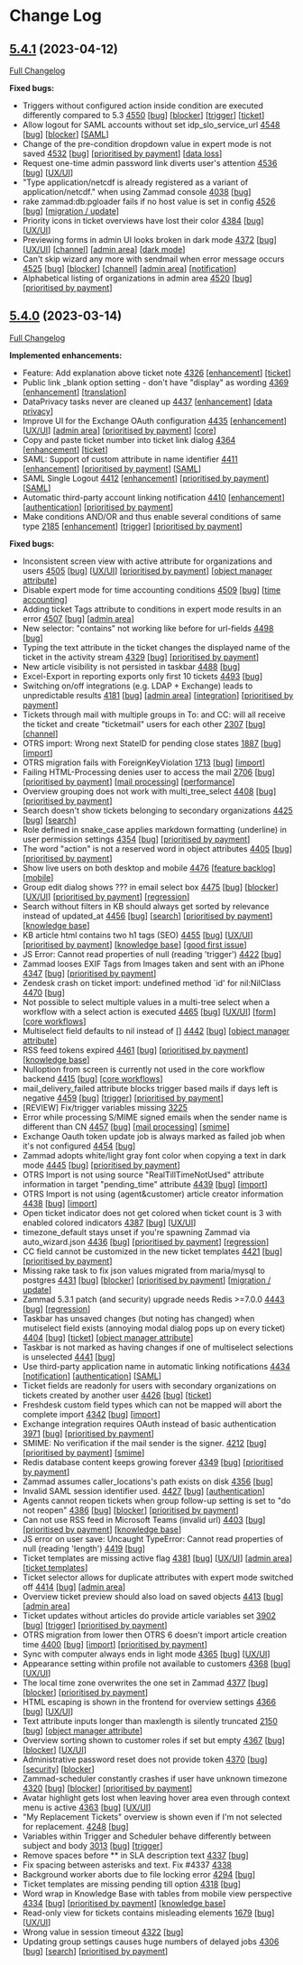 # Change Log

## [5.4.1](https://github.com/zammad/zammad/tree/5.4.1) (2023-04-12)
[Full Changelog](https://github.com/zammad/zammad/compare/5.4.0...5.4.1)

**Fixed bugs:**

- Triggers without configured action inside condition are executed differently compared to 5.3 [4550](https://github.com/zammad/zammad/issues/4550) [[bug](https://github.com/zammad/zammad/labels/bug)] [[blocker](https://github.com/zammad/zammad/labels/blocker)] [[trigger](https://github.com/zammad/zammad/labels/trigger)] [[ticket](https://github.com/zammad/zammad/labels/ticket)]
- Allow logout for SAML accounts without set idp_slo_service_url [4548](https://github.com/zammad/zammad/issues/4548) [[bug](https://github.com/zammad/zammad/labels/bug)] [[blocker](https://github.com/zammad/zammad/labels/blocker)] [[SAML](https://github.com/zammad/zammad/labels/SAML)]
- Change of the pre-condition dropdown value in expert mode is not saved [4532](https://github.com/zammad/zammad/issues/4532) [[bug](https://github.com/zammad/zammad/labels/bug)] [[prioritised by payment](https://github.com/zammad/zammad/labels/prioritised%20by%20payment)] [[data loss](https://github.com/zammad/zammad/labels/data%20loss)]
- Request one-time admin password link diverts user's attention [4536](https://github.com/zammad/zammad/issues/4536) [[bug](https://github.com/zammad/zammad/labels/bug)] [[UX/UI](https://github.com/zammad/zammad/labels/UX%2FUI)]
- "Type application/netcdf is already registered as a variant of application/netcdf." when using Zammad console [4038](https://github.com/zammad/zammad/issues/4038) [[bug](https://github.com/zammad/zammad/labels/bug)]
- rake zammad:db:pgloader fails if no host value is set in config [4526](https://github.com/zammad/zammad/issues/4526) [[bug](https://github.com/zammad/zammad/labels/bug)] [[migration / update](https://github.com/zammad/zammad/labels/migration%20%2F%20update)]
- Priority icons in ticket overviews have lost their color [4384](https://github.com/zammad/zammad/issues/4384) [[bug](https://github.com/zammad/zammad/labels/bug)] [[UX/UI](https://github.com/zammad/zammad/labels/UX%2FUI)]
- Previewing forms in admin UI looks broken in dark mode [4372](https://github.com/zammad/zammad/issues/4372) [[bug](https://github.com/zammad/zammad/labels/bug)] [[UX/UI](https://github.com/zammad/zammad/labels/UX%2FUI)] [[channel](https://github.com/zammad/zammad/labels/channel)] [[admin area](https://github.com/zammad/zammad/labels/admin%20area)] [[dark mode](https://github.com/zammad/zammad/labels/dark%20mode)]
- Can't skip wizard any more with sendmail when error message occurs [4525](https://github.com/zammad/zammad/issues/4525) [[bug](https://github.com/zammad/zammad/labels/bug)] [[blocker](https://github.com/zammad/zammad/labels/blocker)] [[channel](https://github.com/zammad/zammad/labels/channel)] [[admin area](https://github.com/zammad/zammad/labels/admin%20area)] [[notification](https://github.com/zammad/zammad/labels/notification)]
- Alphabetical listing of organizations in admin area [4520](https://github.com/zammad/zammad/issues/4520) [[bug](https://github.com/zammad/zammad/labels/bug)] [[prioritised by payment](https://github.com/zammad/zammad/labels/prioritised%20by%20payment)]

## [5.4.0](https://github.com/zammad/zammad/tree/5.4.0) (2023-03-14)
[Full Changelog](https://github.com/zammad/zammad/compare/5.3.0...5.4.0)

**Implemented enhancements:**

- Feature: Add explanation above ticket note [4326](https://github.com/zammad/zammad/pull/4326) [[enhancement](https://github.com/zammad/zammad/labels/enhancement)] [[ticket](https://github.com/zammad/zammad/labels/ticket)]
- Public link _blank option setting - don't have "display" as wording [4369](https://github.com/zammad/zammad/issues/4369) [[enhancement](https://github.com/zammad/zammad/labels/enhancement)] [[translation](https://github.com/zammad/zammad/labels/translation)]
- DataPrivacy tasks never are cleaned up [4437](https://github.com/zammad/zammad/issues/4437) [[enhancement](https://github.com/zammad/zammad/labels/enhancement)] [[data privacy](https://github.com/zammad/zammad/labels/data%20privacy)]
- Improve UI for the Exchange OAuth configuration [4435](https://github.com/zammad/zammad/issues/4435) [[enhancement](https://github.com/zammad/zammad/labels/enhancement)] [[UX/UI](https://github.com/zammad/zammad/labels/UX%2FUI)] [[admin area](https://github.com/zammad/zammad/labels/admin%20area)] [[prioritised by payment](https://github.com/zammad/zammad/labels/prioritised%20by%20payment)] [[core](https://github.com/zammad/zammad/labels/core)]
- Copy and paste ticket number into ticket link dialog  [4364](https://github.com/zammad/zammad/issues/4364) [[enhancement](https://github.com/zammad/zammad/labels/enhancement)] [[ticket](https://github.com/zammad/zammad/labels/ticket)]
- SAML: Support of custom attribute in name identifier [4411](https://github.com/zammad/zammad/issues/4411) [[enhancement](https://github.com/zammad/zammad/labels/enhancement)] [[prioritised by payment](https://github.com/zammad/zammad/labels/prioritised%20by%20payment)] [[SAML](https://github.com/zammad/zammad/labels/SAML)]
- SAML Single Logout [4412](https://github.com/zammad/zammad/issues/4412) [[enhancement](https://github.com/zammad/zammad/labels/enhancement)] [[prioritised by payment](https://github.com/zammad/zammad/labels/prioritised%20by%20payment)] [[SAML](https://github.com/zammad/zammad/labels/SAML)]
- Automatic third-party account linking notification [4410](https://github.com/zammad/zammad/issues/4410) [[enhancement](https://github.com/zammad/zammad/labels/enhancement)] [[authentication](https://github.com/zammad/zammad/labels/authentication)] [[prioritised by payment](https://github.com/zammad/zammad/labels/prioritised%20by%20payment)]
- Make conditions AND/OR and thus enable several conditions of same type [2185](https://github.com/zammad/zammad/issues/2185) [[enhancement](https://github.com/zammad/zammad/labels/enhancement)] [[trigger](https://github.com/zammad/zammad/labels/trigger)] [[prioritised by payment](https://github.com/zammad/zammad/labels/prioritised%20by%20payment)]

**Fixed bugs:**

- Inconsistent screen view with active attribute for organizations and users [4505](https://github.com/zammad/zammad/issues/4505) [[bug](https://github.com/zammad/zammad/labels/bug)] [[UX/UI](https://github.com/zammad/zammad/labels/UX%2FUI)] [[prioritised by payment](https://github.com/zammad/zammad/labels/prioritised%20by%20payment)] [[object manager attribute](https://github.com/zammad/zammad/labels/object%20manager%20attribute)]
- Disable expert mode for time accounting conditions [4509](https://github.com/zammad/zammad/issues/4509) [[bug](https://github.com/zammad/zammad/labels/bug)] [[time accounting](https://github.com/zammad/zammad/labels/time%20accounting)]
- Adding ticket Tags attribute to conditions in expert mode results in an error [4507](https://github.com/zammad/zammad/issues/4507) [[bug](https://github.com/zammad/zammad/labels/bug)] [[admin area](https://github.com/zammad/zammad/labels/admin%20area)]
- New selector: "contains" not working like before for url-fields [4498](https://github.com/zammad/zammad/issues/4498) [[bug](https://github.com/zammad/zammad/labels/bug)]
- Typing the text attribute in the ticket changes the displayed name of the ticket in the activity stream [4329](https://github.com/zammad/zammad/issues/4329) [[bug](https://github.com/zammad/zammad/labels/bug)] [[prioritised by payment](https://github.com/zammad/zammad/labels/prioritised%20by%20payment)]
- New article visibility is not persisted in taskbar [4488](https://github.com/zammad/zammad/issues/4488) [[bug](https://github.com/zammad/zammad/labels/bug)]
- Excel-Export in reporting exports only first 10 tickets [4493](https://github.com/zammad/zammad/issues/4493) [[bug](https://github.com/zammad/zammad/labels/bug)]
- Switching on/off integrations (e.g. LDAP + Exchange) leads to unpredictable results [4181](https://github.com/zammad/zammad/issues/4181) [[bug](https://github.com/zammad/zammad/labels/bug)] [[admin area](https://github.com/zammad/zammad/labels/admin%20area)] [[integration](https://github.com/zammad/zammad/labels/integration)] [[prioritised by payment](https://github.com/zammad/zammad/labels/prioritised%20by%20payment)]
- Tickets through mail with multiple groups in To: and CC: will all receive the ticket and create "ticketmail" users for each other [2307](https://github.com/zammad/zammad/issues/2307) [[bug](https://github.com/zammad/zammad/labels/bug)] [[channel](https://github.com/zammad/zammad/labels/channel)]
- OTRS import: Wrong next StateID for pending close states [1887](https://github.com/zammad/zammad/issues/1887) [[bug](https://github.com/zammad/zammad/labels/bug)] [[import](https://github.com/zammad/zammad/labels/import)]
- OTRS migration fails with ForeignKeyViolation [1713](https://github.com/zammad/zammad/issues/1713) [[bug](https://github.com/zammad/zammad/labels/bug)] [[import](https://github.com/zammad/zammad/labels/import)]
- Failing HTML-Processing denies user to access the mail [2706](https://github.com/zammad/zammad/issues/2706) [[bug](https://github.com/zammad/zammad/labels/bug)] [[prioritised by payment](https://github.com/zammad/zammad/labels/prioritised%20by%20payment)] [[mail processing](https://github.com/zammad/zammad/labels/mail%20processing)] [[performance](https://github.com/zammad/zammad/labels/performance)]
- Overview grouping does not work with multi_tree_select [4408](https://github.com/zammad/zammad/issues/4408) [[bug](https://github.com/zammad/zammad/labels/bug)] [[prioritised by payment](https://github.com/zammad/zammad/labels/prioritised%20by%20payment)]
- Search doesn't show tickets belonging to secondary organizations [4425](https://github.com/zammad/zammad/issues/4425) [[bug](https://github.com/zammad/zammad/labels/bug)] [[search](https://github.com/zammad/zammad/labels/search)]
- Role defined in snake_case applies markdown formatting (underline) in user permission settings [4354](https://github.com/zammad/zammad/issues/4354) [[bug](https://github.com/zammad/zammad/labels/bug)] [[prioritised by payment](https://github.com/zammad/zammad/labels/prioritised%20by%20payment)]
- The word "action" is not a reserved word in object attributes [4405](https://github.com/zammad/zammad/issues/4405) [[bug](https://github.com/zammad/zammad/labels/bug)] [[prioritised by payment](https://github.com/zammad/zammad/labels/prioritised%20by%20payment)]
- Show live users on both desktop and mobile [4476](https://github.com/zammad/zammad/issues/4476) [[feature backlog](https://github.com/zammad/zammad/labels/feature%20backlog)] [[mobile](https://github.com/zammad/zammad/labels/mobile)]
- Group edit dialog shows ??? in email select box [4475](https://github.com/zammad/zammad/issues/4475) [[bug](https://github.com/zammad/zammad/labels/bug)] [[blocker](https://github.com/zammad/zammad/labels/blocker)] [[UX/UI](https://github.com/zammad/zammad/labels/UX%2FUI)] [[prioritised by payment](https://github.com/zammad/zammad/labels/prioritised%20by%20payment)] [[regression](https://github.com/zammad/zammad/labels/regression)]
- Search without filters in KB should always get sorted by relevance instead of updated_at [4456](https://github.com/zammad/zammad/issues/4456) [[bug](https://github.com/zammad/zammad/labels/bug)] [[search](https://github.com/zammad/zammad/labels/search)] [[prioritised by payment](https://github.com/zammad/zammad/labels/prioritised%20by%20payment)] [[knowledge base](https://github.com/zammad/zammad/labels/knowledge%20base)]
- KB article html contains two h1 tags (SEO) [4455](https://github.com/zammad/zammad/issues/4455) [[bug](https://github.com/zammad/zammad/labels/bug)] [[UX/UI](https://github.com/zammad/zammad/labels/UX%2FUI)] [[prioritised by payment](https://github.com/zammad/zammad/labels/prioritised%20by%20payment)] [[knowledge base](https://github.com/zammad/zammad/labels/knowledge%20base)] [[good first issue](https://github.com/zammad/zammad/labels/good%20first%20issue)]
- JS Error: Cannot read properties of null (reading 'trigger') [4422](https://github.com/zammad/zammad/issues/4422) [[bug](https://github.com/zammad/zammad/labels/bug)]
- Zammad looses EXIF Tags from Images taken and sent with an iPhone [4347](https://github.com/zammad/zammad/issues/4347) [[bug](https://github.com/zammad/zammad/labels/bug)] [[prioritised by payment](https://github.com/zammad/zammad/labels/prioritised%20by%20payment)]
- Zendesk crash on ticket import: undefined method `id' for nil:NilClass [4470](https://github.com/zammad/zammad/issues/4470) [[bug](https://github.com/zammad/zammad/labels/bug)]
- Not possible to select multiple values in a multi-tree select when a workflow with a select action is executed [4465](https://github.com/zammad/zammad/issues/4465) [[bug](https://github.com/zammad/zammad/labels/bug)] [[UX/UI](https://github.com/zammad/zammad/labels/UX%2FUI)] [[form](https://github.com/zammad/zammad/labels/form)] [[core workflows](https://github.com/zammad/zammad/labels/core%20workflows)]
- Multiselect field defaults to nil instead of [] [4442](https://github.com/zammad/zammad/issues/4442) [[bug](https://github.com/zammad/zammad/labels/bug)] [[object manager attribute](https://github.com/zammad/zammad/labels/object%20manager%20attribute)]
- RSS feed tokens expired [4461](https://github.com/zammad/zammad/issues/4461) [[bug](https://github.com/zammad/zammad/labels/bug)] [[prioritised by payment](https://github.com/zammad/zammad/labels/prioritised%20by%20payment)] [[knowledge base](https://github.com/zammad/zammad/labels/knowledge%20base)]
- Nulloption from screen is currently not used in the core workflow backend [4415](https://github.com/zammad/zammad/issues/4415) [[bug](https://github.com/zammad/zammad/labels/bug)] [[core workflows](https://github.com/zammad/zammad/labels/core%20workflows)]
- mail_delivery_failed attribute blocks trigger based mails if days left is negative [4459](https://github.com/zammad/zammad/issues/4459) [[bug](https://github.com/zammad/zammad/labels/bug)] [[trigger](https://github.com/zammad/zammad/labels/trigger)] [[prioritised by payment](https://github.com/zammad/zammad/labels/prioritised%20by%20payment)]
- [REVIEW] Fix/trigger variables missing [3225](https://github.com/zammad/zammad/pull/3225)
- Error while processing S/MIME signed emails when the sender name is different than CN [4457](https://github.com/zammad/zammad/issues/4457) [[bug](https://github.com/zammad/zammad/labels/bug)] [[mail processing](https://github.com/zammad/zammad/labels/mail%20processing)] [[smime](https://github.com/zammad/zammad/labels/smime)]
- Exchange Oauth token update job is always marked as failed job when it's not configured [4454](https://github.com/zammad/zammad/issues/4454) [[bug](https://github.com/zammad/zammad/labels/bug)]
- Zammad adopts white/light gray font color when copying a text in dark mode [4445](https://github.com/zammad/zammad/issues/4445) [[bug](https://github.com/zammad/zammad/labels/bug)] [[prioritised by payment](https://github.com/zammad/zammad/labels/prioritised%20by%20payment)]
- OTRS Import is not using source "RealTillTimeNotUsed" attribute information in target "pending_time" attribute [4439](https://github.com/zammad/zammad/issues/4439) [[bug](https://github.com/zammad/zammad/labels/bug)] [[import](https://github.com/zammad/zammad/labels/import)]
- OTRS Import is not using (agent&customer) article creator information [4438](https://github.com/zammad/zammad/issues/4438) [[bug](https://github.com/zammad/zammad/labels/bug)] [[import](https://github.com/zammad/zammad/labels/import)]
- Open ticket indicator does not get colored when ticket count is 3 with enabled colored indicators [4387](https://github.com/zammad/zammad/issues/4387) [[bug](https://github.com/zammad/zammad/labels/bug)] [[UX/UI](https://github.com/zammad/zammad/labels/UX%2FUI)]
- timezone_default stays unset if you're spawning Zammad via auto_wizard.json [4436](https://github.com/zammad/zammad/issues/4436) [[bug](https://github.com/zammad/zammad/labels/bug)] [[prioritised by payment](https://github.com/zammad/zammad/labels/prioritised%20by%20payment)] [[regression](https://github.com/zammad/zammad/labels/regression)]
- CC field cannot be customized in the new ticket templates [4421](https://github.com/zammad/zammad/issues/4421) [[bug](https://github.com/zammad/zammad/labels/bug)] [[prioritised by payment](https://github.com/zammad/zammad/labels/prioritised%20by%20payment)]
- Missing rake task to fix json values migrated from maria/mysql to postgres [4431](https://github.com/zammad/zammad/issues/4431) [[bug](https://github.com/zammad/zammad/labels/bug)] [[blocker](https://github.com/zammad/zammad/labels/blocker)] [[prioritised by payment](https://github.com/zammad/zammad/labels/prioritised%20by%20payment)] [[migration / update](https://github.com/zammad/zammad/labels/migration%20%2F%20update)]
- Zammad 5.3.1 patch (and security) upgrade needs Redis >=7.0.0 [4443](https://github.com/zammad/zammad/issues/4443) [[bug](https://github.com/zammad/zammad/labels/bug)] [[regression](https://github.com/zammad/zammad/labels/regression)]
- Taskbar has unsaved changes (but noting has changed) when mutiselect field exists (annoying modal dialog pops up on every ticket) [4404](https://github.com/zammad/zammad/issues/4404) [[bug](https://github.com/zammad/zammad/labels/bug)] [[ticket](https://github.com/zammad/zammad/labels/ticket)] [[object manager attribute](https://github.com/zammad/zammad/labels/object%20manager%20attribute)]
- Taskbar is not marked as having changes if one of multiselect selections is unselected [4441](https://github.com/zammad/zammad/issues/4441) [[bug](https://github.com/zammad/zammad/labels/bug)]
- Use third-party application name in automatic linking notifications [4434](https://github.com/zammad/zammad/issues/4434) [[notification](https://github.com/zammad/zammad/labels/notification)] [[authentication](https://github.com/zammad/zammad/labels/authentication)] [[SAML](https://github.com/zammad/zammad/labels/SAML)]
- Ticket fields are readonly for users with secondary organizations on tickets created by another user [4426](https://github.com/zammad/zammad/issues/4426) [[bug](https://github.com/zammad/zammad/labels/bug)] [[ticket](https://github.com/zammad/zammad/labels/ticket)]
- Freshdesk custom field types which can not be mapped will abort the complete import [4342](https://github.com/zammad/zammad/issues/4342) [[bug](https://github.com/zammad/zammad/labels/bug)] [[import](https://github.com/zammad/zammad/labels/import)]
- Exchange integration requires OAuth instead of basic authentication [3971](https://github.com/zammad/zammad/issues/3971) [[bug](https://github.com/zammad/zammad/labels/bug)] [[prioritised by payment](https://github.com/zammad/zammad/labels/prioritised%20by%20payment)]
- SMIME: No verification if the mail sender is the signer. [4212](https://github.com/zammad/zammad/issues/4212) [[bug](https://github.com/zammad/zammad/labels/bug)] [[prioritised by payment](https://github.com/zammad/zammad/labels/prioritised%20by%20payment)] [[smime](https://github.com/zammad/zammad/labels/smime)]
- Redis database content keeps growing forever [4349](https://github.com/zammad/zammad/issues/4349) [[bug](https://github.com/zammad/zammad/labels/bug)] [[prioritised by payment](https://github.com/zammad/zammad/labels/prioritised%20by%20payment)]
- Zammad assumes caller_locations's path exists on disk [4356](https://github.com/zammad/zammad/issues/4356) [[bug](https://github.com/zammad/zammad/labels/bug)]
- Invalid SAML session identifier used. [4427](https://github.com/zammad/zammad/issues/4427) [[bug](https://github.com/zammad/zammad/labels/bug)] [[authentication](https://github.com/zammad/zammad/labels/authentication)]
- Agents cannot reopen tickets when group follow-up setting is set to "do not reopen" [4386](https://github.com/zammad/zammad/issues/4386) [[bug](https://github.com/zammad/zammad/labels/bug)] [[blocker](https://github.com/zammad/zammad/labels/blocker)] [[prioritised by payment](https://github.com/zammad/zammad/labels/prioritised%20by%20payment)]
- Can not use RSS feed in Microsoft Teams (invalid url) [4403](https://github.com/zammad/zammad/issues/4403) [[bug](https://github.com/zammad/zammad/labels/bug)] [[prioritised by payment](https://github.com/zammad/zammad/labels/prioritised%20by%20payment)] [[knowledge base](https://github.com/zammad/zammad/labels/knowledge%20base)]
- JS error on user save: Uncaught TypeError: Cannot read properties of null (reading 'length') [4419](https://github.com/zammad/zammad/issues/4419) [[bug](https://github.com/zammad/zammad/labels/bug)]
- Ticket templates are missing active flag [4381](https://github.com/zammad/zammad/issues/4381) [[bug](https://github.com/zammad/zammad/labels/bug)] [[UX/UI](https://github.com/zammad/zammad/labels/UX%2FUI)] [[admin area](https://github.com/zammad/zammad/labels/admin%20area)] [[ticket templates](https://github.com/zammad/zammad/labels/ticket%20templates)]
- Ticket selector allows for duplicate attributes with expert mode switched off [4414](https://github.com/zammad/zammad/issues/4414) [[bug](https://github.com/zammad/zammad/labels/bug)] [[admin area](https://github.com/zammad/zammad/labels/admin%20area)]
- Overview ticket preview should also load on saved objects [4413](https://github.com/zammad/zammad/issues/4413) [[bug](https://github.com/zammad/zammad/labels/bug)] [[admin area](https://github.com/zammad/zammad/labels/admin%20area)]
- Ticket updates without articles do provide article variables set [3902](https://github.com/zammad/zammad/issues/3902) [[bug](https://github.com/zammad/zammad/labels/bug)] [[trigger](https://github.com/zammad/zammad/labels/trigger)] [[prioritised by payment](https://github.com/zammad/zammad/labels/prioritised%20by%20payment)]
- OTRS migration from lower then OTRS 6 doesn't import article creation time [4400](https://github.com/zammad/zammad/issues/4400) [[bug](https://github.com/zammad/zammad/labels/bug)] [[import](https://github.com/zammad/zammad/labels/import)] [[prioritised by payment](https://github.com/zammad/zammad/labels/prioritised%20by%20payment)]
- Sync with computer always ends in light mode [4365](https://github.com/zammad/zammad/issues/4365) [[bug](https://github.com/zammad/zammad/labels/bug)] [[UX/UI](https://github.com/zammad/zammad/labels/UX%2FUI)]
- Appearance setting within profile not available to customers [4368](https://github.com/zammad/zammad/issues/4368) [[bug](https://github.com/zammad/zammad/labels/bug)] [[UX/UI](https://github.com/zammad/zammad/labels/UX%2FUI)]
- The local time zone overwrites the one set in Zammad  [4377](https://github.com/zammad/zammad/issues/4377) [[bug](https://github.com/zammad/zammad/labels/bug)] [[blocker](https://github.com/zammad/zammad/labels/blocker)] [[prioritised by payment](https://github.com/zammad/zammad/labels/prioritised%20by%20payment)]
- HTML escaping is shown in the frontend for overview settings [4366](https://github.com/zammad/zammad/issues/4366) [[bug](https://github.com/zammad/zammad/labels/bug)] [[UX/UI](https://github.com/zammad/zammad/labels/UX%2FUI)]
- Text attribute inputs longer than maxlength is silently truncated [2150](https://github.com/zammad/zammad/issues/2150) [[bug](https://github.com/zammad/zammad/labels/bug)] [[object manager attribute](https://github.com/zammad/zammad/labels/object%20manager%20attribute)]
- Overview sorting shown to customer roles if set but empty [4367](https://github.com/zammad/zammad/issues/4367) [[bug](https://github.com/zammad/zammad/labels/bug)] [[blocker](https://github.com/zammad/zammad/labels/blocker)] [[UX/UI](https://github.com/zammad/zammad/labels/UX%2FUI)]
- Administrative password reset does not provide token [4370](https://github.com/zammad/zammad/issues/4370) [[bug](https://github.com/zammad/zammad/labels/bug)] [[security](https://github.com/zammad/zammad/labels/security)] [[blocker](https://github.com/zammad/zammad/labels/blocker)]
- Zammad-scheduler constantly crashes if user have unknown timezone [4320](https://github.com/zammad/zammad/issues/4320) [[bug](https://github.com/zammad/zammad/labels/bug)] [[blocker](https://github.com/zammad/zammad/labels/blocker)] [[prioritised by payment](https://github.com/zammad/zammad/labels/prioritised%20by%20payment)]
- Avatar highlight gets lost when leaving hover area even through context menu is active [4363](https://github.com/zammad/zammad/issues/4363) [[bug](https://github.com/zammad/zammad/labels/bug)] [[UX/UI](https://github.com/zammad/zammad/labels/UX%2FUI)]
- "My Replacement Tickets" overview is shown even if I'm not selected for replacement. [4248](https://github.com/zammad/zammad/issues/4248) [[bug](https://github.com/zammad/zammad/labels/bug)]
- Variables within Trigger and Scheduler behave differently between subject and body [3013](https://github.com/zammad/zammad/issues/3013) [[bug](https://github.com/zammad/zammad/labels/bug)] [[trigger](https://github.com/zammad/zammad/labels/trigger)]
- Remove spaces before ** in SLA description text [4337](https://github.com/zammad/zammad/issues/4337) [[bug](https://github.com/zammad/zammad/labels/bug)]
- Fix spacing between asterisks and text. Fix #4337 [4338](https://github.com/zammad/zammad/pull/4338)
- Background worker aborts due to file locking error [4294](https://github.com/zammad/zammad/issues/4294) [[bug](https://github.com/zammad/zammad/labels/bug)]
- Ticket templates are missing pending till option [4318](https://github.com/zammad/zammad/issues/4318) [[bug](https://github.com/zammad/zammad/labels/bug)]
- Word wrap in Knowledge Base with tables from mobile view perspective [4334](https://github.com/zammad/zammad/issues/4334) [[bug](https://github.com/zammad/zammad/labels/bug)] [[prioritised by payment](https://github.com/zammad/zammad/labels/prioritised%20by%20payment)] [[knowledge base](https://github.com/zammad/zammad/labels/knowledge%20base)]
- Read-only view for tickets contains misleading elements [1679](https://github.com/zammad/zammad/issues/1679) [[bug](https://github.com/zammad/zammad/labels/bug)] [[UX/UI](https://github.com/zammad/zammad/labels/UX%2FUI)]
- Wrong value in session timeout [4322](https://github.com/zammad/zammad/issues/4322) [[bug](https://github.com/zammad/zammad/labels/bug)]
- Updating group settings causes huge numbers of delayed jobs [4306](https://github.com/zammad/zammad/issues/4306) [[bug](https://github.com/zammad/zammad/labels/bug)] [[search](https://github.com/zammad/zammad/labels/search)] [[prioritised by payment](https://github.com/zammad/zammad/labels/prioritised%20by%20payment)]
